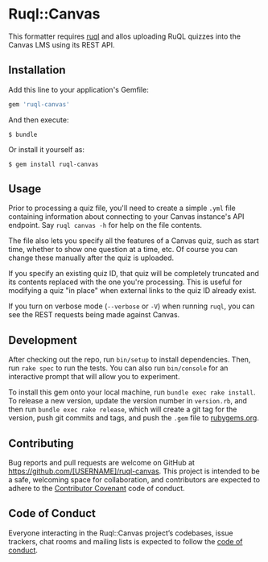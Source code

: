# Ruql::Canvas

This formatter requires [ruql](https://github.com/saasbook/ruql) and
allos uploading RuQL quizzes into the Canvas LMS using its REST API.

## Installation

Add this line to your application's Gemfile:

```ruby
gem 'ruql-canvas'
```

And then execute:

    $ bundle

Or install it yourself as:

    $ gem install ruql-canvas

## Usage

Prior to processing a quiz file, you'll need to create a simple `.yml`
file containing information about connecting to your Canvas instance's
API endpoint.  Say `ruql canvas -h` for help on the file contents.

The file also lets you specify all the features of a Canvas quiz, such
as start time, whether to show one question at a time, etc.  Of course
you can change these manually after the quiz is uploaded.

If you specify an existing quiz ID, that quiz will be completely
truncated and its contents replaced with the one you're processing.
This is useful for modifying a quiz "in place" when external links to
the quiz ID already exist.

If you turn on verbose mode (`--verbose` or `-V`) when running `ruql`,
you can see the REST requests being made against Canvas.

## Development

After checking out the repo, run `bin/setup` to install dependencies. Then, run `rake spec` to run the tests. You can also run `bin/console` for an interactive prompt that will allow you to experiment.

To install this gem onto your local machine, run `bundle exec rake install`. To release a new version, update the version number in `version.rb`, and then run `bundle exec rake release`, which will create a git tag for the version, push git commits and tags, and push the `.gem` file to [rubygems.org](https://rubygems.org).

## Contributing

Bug reports and pull requests are welcome on GitHub at https://github.com/[USERNAME]/ruql-canvas. This project is intended to be a safe, welcoming space for collaboration, and contributors are expected to adhere to the [Contributor Covenant](http://contributor-covenant.org) code of conduct.

## Code of Conduct

Everyone interacting in the Ruql::Canvas project’s codebases, issue trackers, chat rooms and mailing lists is expected to follow the [code of conduct](https://github.com/[USERNAME]/ruql-canvas/blob/master/CODE_OF_CONDUCT.md).
